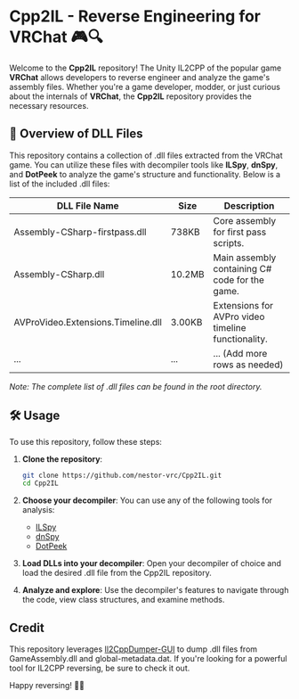 # Cpp2IL - Reverse Engineering for VRChat 🎮🔍

Welcome to the **Cpp2IL** repository! The Unity IL2CPP of the popular game **VRChat** allows developers to reverse engineer and analyze the game's assembly files. Whether you're a game developer, modder, or just curious about the internals of **VRChat**, the **Cpp2IL** repository provides the necessary resources.

## 📂 Overview of DLL Files

This repository contains a collection of .dll files extracted from the VRChat game. You can utilize these files with decompiler tools like **ILSpy**, **dnSpy**, and **DotPeek** to analyze the game's structure and functionality. Below is a list of the included .dll files:

| DLL File Name                  | Size     | Description                          |
|---------------------------------|----------|--------------------------------------|
| Assembly-CSharp-firstpass.dll   | 738KB    | Core assembly for first pass scripts. |
| Assembly-CSharp.dll             | 10.2MB   | Main assembly containing C# code for the game. |
| AVProVideo.Extensions.Timeline.dll | 3.00KB | Extensions for AVPro video timeline functionality. |
| ...                             | ...      | ... (Add more rows as needed)         |

*Note: The complete list of .dll files can be found in the root directory.*

## 🛠️ Usage

To use this repository, follow these steps:

1. **Clone the repository**:

    ```bash
    git clone https://github.com/nestor-vrc/Cpp2IL.git
    cd Cpp2IL
    ```

2. **Choose your decompiler**:
   You can use any of the following tools for analysis:
   - [ILSpy](https://github.com/icsharpcode/ILSpy)
   - [dnSpy](https://github.com/dnSpy/dnSpy)
   - [DotPeek](https://www.jetbrains.com/decompiler/)

3. **Load DLLs into your decompiler**:
   Open your decompiler of choice and load the desired .dll file from the Cpp2IL repository.

4. **Analyze and explore**:
   Use the decompiler's features to navigate through the code, view class structures, and examine methods.

## Credit

This repository leverages [Il2CppDumper-GUI](https://github.com/AndnixSH/Il2CppDumper-GUI) to dump .dll files from GameAssembly.dll and global-metadata.dat. If you're looking for a powerful tool for IL2CPP reversing, be sure to check it out.

Happy reversing! 🎉🔧
